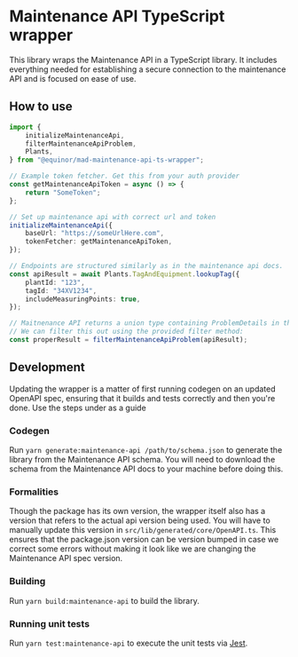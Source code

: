 # Maintenance API TypeScript wrapper

This library wraps the Maintenance API in a TypeScript library. It includes everything needed for
establishing a secure connection to the maintenance API and is focused on ease of use.

## How to use

```ts
import {
    initializeMaintenanceApi,
    filterMaintenanceApiProblem,
    Plants,
} from "@equinor/mad-maintenance-api-ts-wrapper";

// Example token fetcher. Get this from your auth provider
const getMaintenanceApiToken = async () => {
    return "SomeToken";
};

// Set up maintenance api with correct url and token
initializeMaintenanceApi({
    baseUrl: "https://someUrlHere.com",
    tokenFetcher: getMaintenanceApiToken,
});

// Endpoints are structured similarly as in the maintenance api docs.
const apiResult = await Plants.TagAndEquipment.lookupTag({
    plantId: "123",
    tagId: "34XV1234",
    includeMeasuringPoints: true,
});

// Maitnenance API returns a union type containing ProblemDetails in the case of internal errors.
// We can filter this out using the provided filter method:
const properResult = filterMaintenanceApiProblem(apiResult);
```

## Development

Updating the wrapper is a matter of first running codegen on an updated OpenAPI spec, ensuring that
it builds and tests correctly and then you're done. Use the steps under as a guide

### Codegen

Run `yarn generate:maintenance-api /path/to/schema.json` to generate the library from the
Maintenance API schema. You will need to download the schema from the Maintenance API docs to your
machine before doing this.

### Formalities

Though the package has its own version, the wrapper itself also has a version that refers to the
actual api version being used. You will have to manually update this version in
`src/lib/generated/core/OpenAPI.ts`. This ensures that the package.json version can be version
bumped in case we correct some errors without making it look like we are changing the Maintenance
API spec version.

### Building

Run `yarn build:maintenance-api` to build the library.

### Running unit tests

Run `yarn test:maintenance-api` to execute the unit tests via [Jest](https://jestjs.io).
